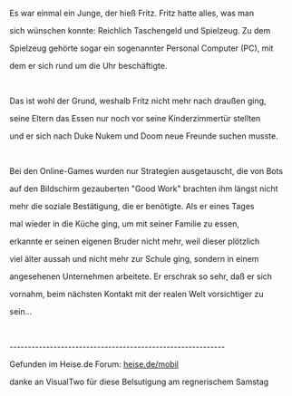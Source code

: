 <html><body><p>Es war einmal ein Junge, der hieß Fritz. Fritz hatte alles, was man<br>

sich wünschen konnte: Reichlich Taschengeld und Spielzeug. Zu dem<br>

Spielzeug gehörte sogar ein sogenannter Personal Computer (PC), mit<br>

dem er sich rund um die Uhr beschäftigte.<br>

<br>

Das ist wohl der Grund, weshalb Fritz nicht mehr nach draußen ging,<br>

seine Eltern das Essen nur noch vor seine Kinderzimmertür stellten<br>

und er sich nach Duke Nukem und Doom neue Freunde suchen musste.<br>

<br>

Bei den Online-Games wurden nur Strategien ausgetauscht, die von Bots<br>

auf den Bildschirm gezauberten "Good Work" brachten ihm längst nicht<br>

mehr die soziale Bestätigung, die er benötigte. Als er eines Tages<br>

mal wieder in die Küche ging, um mit seiner Familie zu essen,<br>

erkannte er seinen eigenen Bruder nicht mehr, weil dieser plötzlich<br>

viel älter aussah und nicht mehr zur Schule ging, sondern in einem<br>

angesehenen Unternehmen arbeitete. Er erschrak so sehr, daß er sich<br>

vornahm, beim nächsten Kontakt mit der realen Welt vorsichtiger zu<br>

sein...<br>

<br>

-----------------------------------------------------------<br>

Gefunden im Heise.de Forum: <a href="http://www.heise.de/mobil/newsticker/foren/go.shtml?read=1&amp;msg_id=8319178&amp;forum_id=81187">heise.de/mobil</a><br>

danke an VisualTwo für diese Belsutigung am regnerischem Samstag</p></body></html>